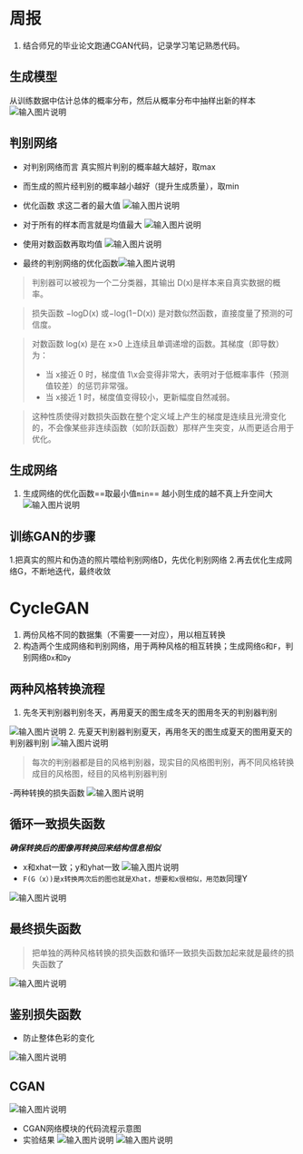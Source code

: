 ﻿# 周报

 1. 结合师兄的毕业论文跑通CGAN代码，记录学习笔记熟悉代码。

## 生成模型
从训练数据中估计总体的概率分布，然后从概率分布中抽样出新的样本
![输入图片说明](/2024/2024.12.4/img/1.png)
## 判别网络
 - 对判别网络而言 真实照片判别的概率越大越好，取max
 - 而生成的照片经判别的概率越小越好（提升生成质量），取min
 - 优化函数 求这二者的最大值
 ![输入图片说明](/2024/2024.12.4/img/2.png)
 
 - 对于所有的样本而言就是均值最大
 ![输入图片说明](/2024/2024.12.4/img/3.png)
 
 - 使用对数函数再取均值
![输入图片说明](/2024/2024.12.4/img/4.png)
 - 最终的判别网络的优化函数![输入图片说明](/2024/2024.12.4/img/5.png)

>   判别器可以被视为一个二分类器，其输出 D(x)是样本来自真实数据的概率。

>   损失函数 −logD(x) 或−log(1−D(x)) 是对数似然函数，直接度量了预测的可信度。

> 对数函数 log⁡(x) 是在 x>0 上连续且单调递增的函数。其梯度（即导数）为：
> -   当 x接近 0 时，梯度值 1\x会变得非常大，表明对于低概率事件（预测值较差）的惩罚非常强。
> -   当 x接近 1 时，梯度值变得较小，更新幅度自然减弱。

> 这种性质使得对数损失函数在整个定义域上产生的梯度是连续且光滑变化的，不会像某些非连续函数（如阶跃函数）那样产生突变，从而更适合用于优化。
## 生成网络

 1. 生成网络的优化函数==取最小值`min`== 越小则生成的越不真上升空间大
![输入图片说明](/2024/2024.12.4/img/6.png)
## 训练GAN的步骤
 1.把真实的照片和伪造的照片喂给判别网络D，先优化判别网络
 2.再去优化生成网络G，不断地迭代，最终收敛
 

# CycleGAN

 1. 两份风格不同的数据集（不需要一一对应），用以相互转换
 2. 构造两个生成网络和判别网络，用于两种风格的相互转换；生成网络`G`和`F`，判别网络`Dx`和`Dy`


## 两种风格转换流程

1. 先冬天判别器判别冬天，再用夏天的图生成冬天的图用冬天的判别器判别

![输入图片说明](/2024/2024.12.4/img/7.png)
2. 先夏天判别器判别夏天，再用冬天的图生成夏天的图用夏天的判别器判别
![输入图片说明](/2024/2024.12.4/img/8.png)

> 每次的判别器都是目的风格判别器，现实目的风格图判别，再不同风格转换成目的风格图，经目的风格判别器判别

 -两种转换的损失函数
 ![输入图片说明](/2024/2024.12.4/img/9.png)
## 循环一致损失函数
***确保转换后的图像再转换回来结构信息相似***
 - x和xhat一致；y和yhat一致
![输入图片说明](/2024/2024.12.4/img/10.png)
 - `F(G（x）)是x转换两次后的图也就是Xhat，想要和x很相似，用范数`同理Y

![输入图片说明](/2024/2024.12.4/img/11.png)


## 最终损失函数

> 把单独的两种风格转换的损失函数和循环一致损失函数加起来就是最终的损失函数了

![输入图片说明](/2024/2024.12.4/img/12.png)
## 鉴别损失函数

 - 防止整体色彩的变化

![输入图片说明](/2024/2024.12.4/img/13.png)
## CGAN
![输入图片说明](/2024/2024.12.4/img/14.png)

 - CGAN网络模块的代码流程示意图
 - 实验结果
 ![输入图片说明](/2024/2024.12.4/img/15.png)
![输入图片说明](/2024/2024.12.4/img/16.png)
